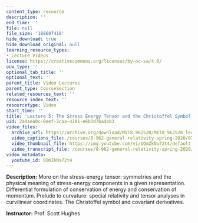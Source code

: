 ```yaml
---
content_type: resource
description: ''
end_time: ''
file: null
file_size: '188697418'
hide_download: true
hide_download_original: null
learning_resource_types:
- Lecture Videos
license: https://creativecommons.org/licenses/by-nc-sa/4.0/
ocw_type: ''
optional_tab_title: ''
optional_text: ''
parent_title: Video Lectures
parent_type: CourseSection
related_resources_text: ''
resource_index_text: ''
resourcetype: Video
start_time: ''
title: 'Lecture 5: The Stress Energy Tensor and the Christoffel Symbol'
uid: 2a4aea0c-0eef-2caa-4281-e6b3d7ba4bb3
video_files:
  archive_url: https://archive.org/download/MIT8.962S20/MIT8_962S20_lec05_300k.mp4
  video_captions_file: /courses/8-962-general-relativity-spring-2020/8796eafa8ad65177956341d02992c441_OOmZkNa72t4.vtt
  video_thumbnail_file: https://img.youtube.com/vi/OOmZkNa72t4/default.jpg
  video_transcript_file: /courses/8-962-general-relativity-spring-2020/dc6b64d591a8e09e51fce00633732d4b_OOmZkNa72t4.pdf
video_metadata:
  youtube_id: OOmZkNa72t4
---
```


**Description:** More on the stress-energy tensor: symmetries and the physical meaning of stress-energy components in a given representation. Differential formulation of conservation of energy and conservation of momentum. Prelude to curvature: special relativity and tensor analyses in curvilinear coordinates. The Christoffel symbol and covariant derivatives.

**Instructor:** Prof. Scott Hughes

